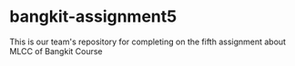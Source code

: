 # bangkit-assignment5
This is our team's repository for completing on the fifth assignment about MLCC of Bangkit Course
